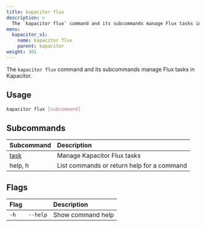 ```yaml
---
title: kapacitor flux
description: >
  The `kapacitor flux` command and its subcommands manage Flux tasks in Kapacitor.
menu:
  kapacitor_v1:
    name: kapacitor flux
    parent: kapacitor
weight: 301
---
```


The `kapacitor flux` command and its subcommands manage Flux tasks in Kapacitor.

## Usage

```sh
kapacitor flux [subcommand]
```

## Subcommands

| Subcommand                                               | Description                                |
| :------------------------------------------------------- | :----------------------------------------- |
| [task](/kapacitor/v1/reference/cli/kapacitor/flux/task/) | Manage Kapacitor Flux tasks                |
| help, h                                                  | List commands or return help for a command |

## Flags

| Flag |          | Description       |
| :--- | :------- | :---------------- |
| `-h` | `--help` | Show command help |
